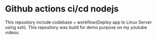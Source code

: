 # Github actions ci/cd nodejs

This repository include codebase + workflow(Deploy app to Linux Server using ssh).
This repository was build for demo purpose on my youtube videos.

